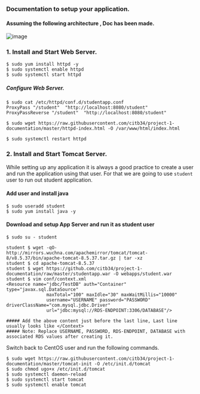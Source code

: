 ### Documentation to setup your application.

#### Assuming the following architecture , Doc has been made.

![image](https://user-images.githubusercontent.com/29029753/50553231-9daf1380-0cc8-11e9-9281-1ff2f3685d04.png)


### 1. Install and Start Web Server.

```
$ sudo yum install httpd -y
$ sudo systemctl enable httpd
$ sudo systemctl start httpd
```

##### Configure Web Server.
```
$ sudo cat /etc/httpd/conf.d/studentapp.conf
ProxyPass "/student"  "http://localhost:8080/student"
ProxyPassReverse "/student"  "http://localhost:8080/student"

$ sudo wget https://raw.githubusercontent.com/citb34/project-1-documentation/master/httpd-index.html -O /var/www/html/index.html

$ sudo systemctl restart httpd
```


### 2. Install and Start Tomcat Server.

While setting up any application it is always a good practice to create a user and run the application using that user.
For that we are going to use `student` user to run out student application.

#### Add user and install java
```
$ sudo useradd student
$ sudo yum install java -y
```

#### Download and setup App Server and run it as student user
```
$ sudo su - student 

student $ wget -qO- http://mirrors.wuchna.com/apachemirror/tomcat/tomcat-8/v8.5.37/bin/apache-tomcat-8.5.37.tar.gz | tar -xz
student $ cd apache-tomcat-8.5.37
student $ wget https://github.com/citb34/project-1-documentation/raw/master/studentapp.war -O webapps/student.war
student $ vim conf/context.xml
<Resource name="jdbc/TestDB" auth="Container" type="javax.sql.DataSource"
               maxTotal="100" maxIdle="30" maxWaitMillis="10000"
               username="USERNAME" password="PASSWORD" driverClassName="com.mysql.jdbc.Driver"
               url="jdbc:mysql://RDS-ENDPOINT:3306/DATABASE"/>

##### Add the above content just before the last line, Last line usually looks like </Context>
##### Note: Replace USERNAME, PASSWORD, RDS-ENDPOINT, DATABASE with associated RDS values after creating it.
```

Switch back to CentOS user and run the following commands.
```
$ sudo wget https://raw.githubusercontent.com/citb34/project-1-documentation/master/tomcat-init -O /etc/init.d/tomcat
$ sudo chmod ugo+x /etc/init.d/tomcat
$ sudo systemctl daemon-reload
$ sudo systemctl start tomcat
$ sudo systemctl enable tomcat
```

